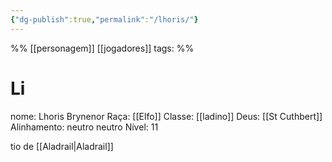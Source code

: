 ```yaml
---
{"dg-publish":true,"permalink":"/lhoris/"}
---
```

%%
[[personagem]] [[jogadores]]
tags: 
%%

# Li
nome: Lhoris Brynenor
Raça: [[Elfo]]
Classe: [[ladino]]
Deus: [[St Cuthbert]]
Alinhamento: neutro neutro
Nível: 11

tio de [[Aladrail|Aladrail]]
